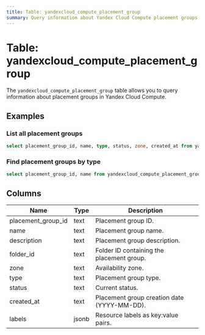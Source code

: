 ```yaml
---
title: Table: yandexcloud_compute_placement_group
summary: Query information about Yandex Cloud Compute placement groups.
---
```


# Table: yandexcloud_compute_placement_group

The `yandexcloud_compute_placement_group` table allows you to query information about placement groups in Yandex Cloud Compute.

## Examples

### List all placement groups
```sql
select placement_group_id, name, type, status, zone, created_at from yandexcloud_compute_placement_group;
```

### Find placement groups by type
```sql
select placement_group_id, name from yandexcloud_compute_placement_group where type = 'spread';
```

## Columns
| Name               | Type   | Description                                 |
|--------------------|--------|---------------------------------------------|
| placement_group_id | text   | Placement group ID.                         |
| name               | text   | Placement group name.                       |
| description        | text   | Placement group description.                |
| folder_id          | text   | Folder ID containing the placement group.   |
| zone               | text   | Availability zone.                          |
| type               | text   | Placement group type.                       |
| status             | text   | Current status.                             |
| created_at         | text   | Placement group creation date (YYYY-MM-DD). |
| labels             | jsonb  | Resource labels as key:value pairs.         | 